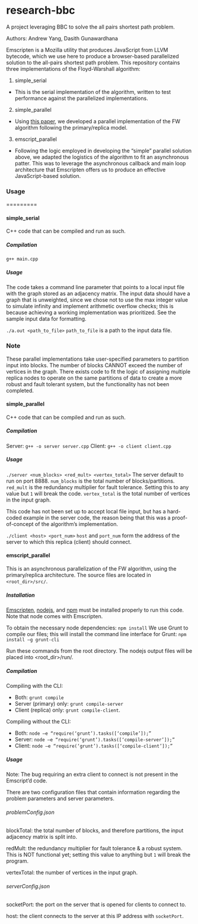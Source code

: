 research-bbc
=========
A project leveraging BBC to solve the all pairs shortest path problem.

Authors: Andrew Yang, Dasith Gunawardhana

Emscripten is a Mozilla utility that produces JavaScript from LLVM bytecode, which we use here to produce a browser-based parallelized solution to the all-pairs shortest path problem. This repository contains three implementations of the Floyd-Warshall algorithm:

1. simple_serial
  * This is the serial implementation of the algorithm, written to test performance against the parallelized implementations.
2. simple_parallel
  * Using [this paper](http://www.cse.psu.edu/~huv101/files/papers/sbgv_2007_icpads.pdf), we developed a parallel implementation of the FW algorithm following the primary/replica model. 
3. emscript_parallel
  * Following the logic employed in developing the “simple” parallel solution above, we adapted the logistics of the algorithm to fit an asynchronous patter. This was to leverage the asynchronous callback and main loop architecture that Emscripten offers us to produce an effective JavaScript-based solution.

### Usage
=========

#### simple_serial
C++ code that can be compiled and run as such. 

##### Compilation
`g++ main.cpp`

##### Usage
The code takes a command line parameter that points to a local input file with the graph stored as an adjacency matrix. The input data should have a graph that is unweighted, since we chose not to use the max integer value to simulate infinity and implement arithmetic overflow checks; this is because achieving a working implementation was prioritized. See the sample input data for formatting.

`./a.out <path_to_file>`
`path_to_file` is a path to the input data file.

### Note
These parallel implementations take user-specified parameters to partition input into blocks. The number of blocks CANNOT exceed the number of vertices in the graph. There exists code to fit the logic of assigning multiple replica nodes to operate on the same partitions of data to create a more robust and fault tolerant system, but the functionality has not been completed.

#### simple_parallel
C++ code that can be compiled and run as such.

##### Compilation
Server: `g++ -o server server.cpp`
Client: `g++ -o client client.cpp`

##### Usage
`./server <num_blocks> <red_mult> <vertex_total>`
The server default to run on port 8888.
`num_blocks` is the total number of blocks/partitions.
`red_mult` is the redundancy multiplier for fault tolerance. Setting this to any value but `1` will break the code.
`vertex_total` is the total number of vertices in the input graph.

This code has not been set up to accept local file input, but has a hard-coded example in the server code, the reason being that this was a proof-of-concept of the algorithm’s implementation.

`./client <host> <port_num>`
`host` and `port_num` form the address of the server to which this replica (client) should connect.

#### emscript_parallel
This is an asynchronous parallelization of the FW algorithm, using the primary/replica architecture. The source files are located in `<root_dir>/src/`.

##### Installation
[Emscripten](http://kripken.github.io/emsripten-site), [nodejs](http://nodejs.org), and [npm](https://www.npmjs.com/) must be installed properly to run this code. Note that node comes with Emscripten.

To obtain the necessary node dependencies: `npm install`
We use Grunt to compile our files; this will install the command line interface for Grunt: `npm install –g grunt-cli`

Run these commands from the root directory. The nodejs output files will be placed into <root_dir>/run/.

##### Compilation
Compiling with the CLI:
* Both: `grunt compile`
* Server (primary) only: `grunt compile-server`
* Client (replica) only: `grunt compile-client`.

Compiling without the CLI:
* Both: `node –e “require(‘grunt’).tasks([‘compile’]);”`
* Server: `node –e “require(‘grunt’).tasks([‘compile-server’]);”`
* Client: `node –e “require(‘grunt’).tasks([‘compile-client’]);”`

##### Usage
Note: The bug requiring an extra client to connect is not present in the Emscript’d code.

There are two configuration files that contain information regarding the problem parameters and server parameters.

###### problemConfig.json
blockTotal: the total number of blocks, and therefore partitions, the input adjacency matrix is split into.

redMult: the redundancy multiplier for fault tolerance & a robust system. This is NOT functional yet; setting this value to anything but `1` will break the program.

vertexTotal: the number of vertices in the input graph.

###### serverConfig.json
socketPort: the port on the server that is opened for clients to connect to.

host: the client connects to the server at this IP address with `socketPort`.
